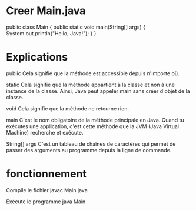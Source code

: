 
# Creer Main.java

public class Main {
    public static void main(String[] args) {
        System.out.println("Hello, Java!");
    }
}


# Explications

  public
    Cela signifie que la méthode est accessible depuis n'importe où.

  static
    Cela signifie que la méthode appartient à la classe et non à une instance de la classe.
    Ainsi, Java peut appeler main sans créer d'objet de la classe.

  void
    Cela signifie que la méthode ne retourne rien.

  main
    C'est le nom obligatoire de la méthode principale en Java.
    Quand tu exécutes une application, c'est cette méthode que la JVM (Java Virtual Machine) recherche et exécute.

  String[] args
    C'est un tableau de chaînes de caractères qui permet de passer des arguments au programme depuis la ligne de commande.


# fonctionnement

  Compile le fichier
    javac Main.java

  Exécute le programme
    java Main

